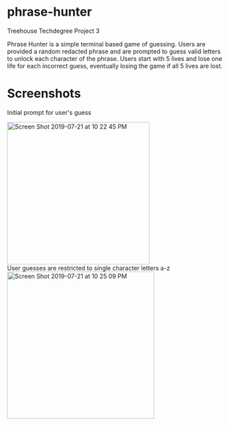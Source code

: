 # phrase-hunter
Treehouse Techdegree Project 3

Phrase Hunter is a simple terminal based game of guessing. Users are provided a random redacted phrase and are prompted to guess valid letters to unlock each character of the phrase. Users start with 5 lives and lose one life for each incorrect guess, eventually losing the game if all 5 lives are lost.

# Screenshots

Initial prompt for user's guess  

<img width="333" alt="Screen Shot 2019-07-21 at 10 22 45 PM" src="https://user-images.githubusercontent.com/45185244/61602060-25795280-ac06-11e9-8fe6-d31ecfd0a03d.png">

<br/>
User guesses are restricted to single character letters a-z  

<img width="344" alt="Screen Shot 2019-07-21 at 10 25 09 PM" src="https://user-images.githubusercontent.com/45185244/61602762-eef10700-ac08-11e9-8476-a637b9cb784c.png">






